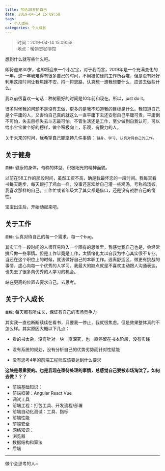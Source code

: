 ```yaml
---
title: 写给30岁的自己
date: 2019-04-14 15:09:58
tags:
  - 个人成长
categories: 个人成长
---
```

> 时间：2019-04-14 15:09:58  </br>地点：暖物志咖啡馆


想到什么就写些什么吧。

即将迎来30岁，也即将迎来一个小宝宝，对于我而言，2019年是一个充满变化的一年。这一年我难得有很多自己的时间，不用被忙碌的工作所吞噬，但是没有好好利用这段时间让我焦躁不安。捋一捋思路，认真想一想我想要什么，应该去做些什么。

我以前很喜欢一句话：种树最好的时间是10年前和现在。所以，just do it。

很多时候我的问题不是没有去做，更多的是我不知道我的目标是什么。我知道自己是个平庸的人，又害怕自己真的就这么一直平庸下去还安慰自己平庸可贵。平庸倒不可怕，失去目标失去斗志最可怕。不管生活还是工作，至少做到自我认可，可以给小宝宝做个好的榜样，做个积极向上，乐观，有毅力的人。

关于未来的时间，我希望自己能坚持几件事情： `健身`、`学习`、`认真对待自己的工作`。

## 关于健身

**`目标`:** 健康的身体，匀称的体型、积极阳光的精神面貌。

以前在58工作的那段时间，虽然工资不高，确是我最怀恋的一段时间。我每天看书每天跑步，每天跟打了鸡血一样，没事还喜欢给自己灌一些鸡汤，号称鸡汤姣。我喜欢那样的自己。工作忙或者年级大了其实都是借口，还是没有战胜自己的惰性。

宝宝出生后，开始动起来吧。

## 关于工作

**`目标`:** 认真对待自己的每一个需求，每一个bug。

其实工作一段时间的人很容易陷入一个固有的思维里，我感觉我自己也是，会经常排斥做一些事情。但是工作毕竟是工作，太情绪化太以自我为中心其实很不专业。当还在这个职位上的时候，就该做好自己的本职工作。逃离舒适区，做更有挑战的事情，虚心向每一个优秀的人学习。我最大的缺点就是不喜欢主动跟人沟通表达，也失去了很多向优秀的人学习的机会。

站在更高的位置去要求自己，去思考。

## 关于个人成长

**`目标`:** 每天都有所成长，保证有自己的市场竞争力

其实我一直也断断续续在看书，只要我一停止，我就很焦虑。但是效果整体真的不怎么样。其实原因大概以下几点：

+ 看的书太杂，没有针对一块一直深究，也一直停留在书本阶段，没有实践

+ 没有系统的规划，没有分析自己的优势劣势而针对性赋能

+ 没有思考4年的前端工程师应该要达到什么要求

**这块是最重要的。也是我现在亟待处理的事情，总感觉自己要被市场淘汰了。如何去做？？？**

+ 前端基础知识：
+ 前端框架：Angular React Vue
+ 调试工具
+ 前端工程：打包工具、开发流程/部署
+ 前端自动化测试：工具、指标
+ 前端性能
+ 前端安全
+ 网络知识：
+ 浏览器
+ 数据结构和算法
+ 后端

-----

做个会思考的人~